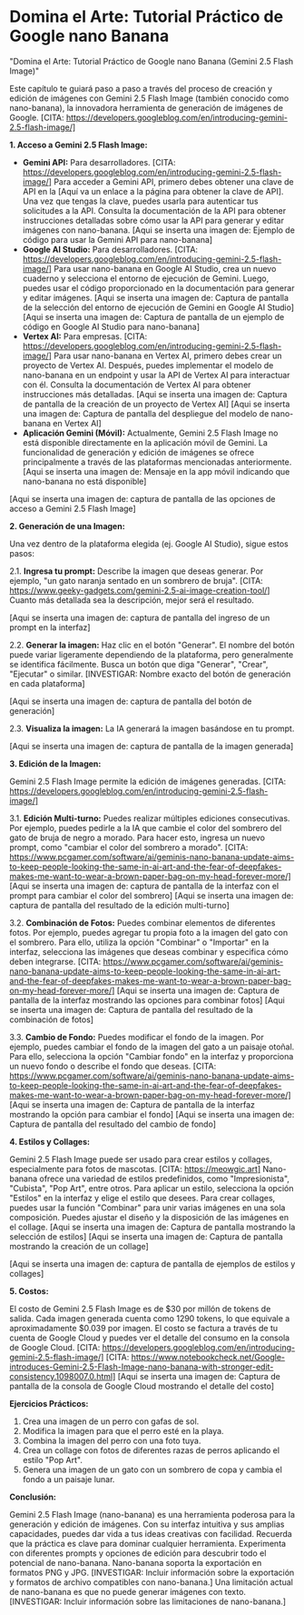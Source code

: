# Domina el Arte: Tutorial Práctico de Google nano Banana

"Domina el Arte: Tutorial Práctico de Google nano Banana (Gemini 2.5 Flash Image)"

Este capítulo te guiará paso a paso a través del proceso de creación y edición de imágenes con Gemini 2.5 Flash Image (también conocido como nano-banana), la innovadora herramienta de generación de imágenes de Google.  [CITA: https://developers.googleblog.com/en/introducing-gemini-2.5-flash-image/]

**1. Acceso a Gemini 2.5 Flash Image:**

* **Gemini API:** Para desarrolladores. [CITA: https://developers.googleblog.com/en/introducing-gemini-2.5-flash-image/]  Para acceder a Gemini API, primero debes obtener una clave de API en la [Aquí va un enlace a la página para obtener la clave de API]. Una vez que tengas la clave, puedes usarla para autenticar tus solicitudes a la API.  Consulta la documentación de la API para obtener instrucciones detalladas sobre cómo usar la API para generar y editar imágenes con nano-banana.  [Aqui se inserta una imagen de: Ejemplo de código para usar la Gemini API para nano-banana]
* **Google AI Studio:** Para desarrolladores. [CITA: https://developers.googleblog.com/en/introducing-gemini-2.5-flash-image/]  Para usar nano-banana en Google AI Studio, crea un nuevo cuaderno y selecciona el entorno de ejecución de Gemini.  Luego, puedes usar el código proporcionado en la documentación para generar y editar imágenes. [Aqui se inserta una imagen de: Captura de pantalla de la selección del entorno de ejecución de Gemini en Google AI Studio] [Aqui se inserta una imagen de: Captura de pantalla de un ejemplo de código en Google AI Studio para nano-banana]
* **Vertex AI:** Para empresas. [CITA: https://developers.googleblog.com/en/introducing-gemini-2.5-flash-image/] Para usar nano-banana en Vertex AI, primero debes crear un proyecto de Vertex AI. Después, puedes implementar el modelo de nano-banana en un endpoint y usar la API de Vertex AI para interactuar con él.  Consulta la documentación de Vertex AI para obtener instrucciones más detalladas.  [Aqui se inserta una imagen de: Captura de pantalla de la creación de un proyecto de Vertex AI] [Aqui se inserta una imagen de: Captura de pantalla del despliegue del modelo de nano-banana en Vertex AI]
* **Aplicación Gemini (Móvil):** Actualmente, Gemini 2.5 Flash Image no está disponible directamente en la aplicación móvil de Gemini. La funcionalidad de generación y edición de imágenes se ofrece principalmente a través de las plataformas mencionadas anteriormente.  [Aqui se inserta una imagen de: Mensaje en la app móvil indicando que nano-banana no está disponible]

[Aqui se inserta una imagen de: captura de pantalla de las opciones de acceso a Gemini 2.5 Flash Image]

**2.  Generación de una Imagen:**

Una vez dentro de la plataforma elegida (ej. Google AI Studio),  sigue estos pasos:

2.1. **Ingresa tu prompt:** Describe la imagen que deseas generar.  Por ejemplo, "un gato naranja sentado en un sombrero de bruja".  [CITA: https://www.geeky-gadgets.com/gemini-2.5-ai-image-creation-tool/] Cuanto más detallada sea la descripción, mejor será el resultado.

[Aqui se inserta una imagen de: captura de pantalla del ingreso de un prompt en la interfaz]

2.2. **Generar la imagen:** Haz clic en el botón "Generar".  El nombre del botón puede variar ligeramente dependiendo de la plataforma, pero generalmente se identifica fácilmente.  Busca un botón que diga "Generar", "Crear", "Ejecutar" o similar.  [INVESTIGAR: Nombre exacto del botón de generación en cada plataforma]

[Aqui se inserta una imagen de: captura de pantalla del botón de generación]

2.3. **Visualiza la imagen:** La IA generará la imagen basándose en tu prompt.

[Aqui se inserta una imagen de: captura de pantalla de la imagen generada]

**3. Edición de la Imagen:**

Gemini 2.5 Flash Image permite la edición de imágenes generadas. [CITA: https://developers.googleblog.com/en/introducing-gemini-2.5-flash-image/]

3.1. **Edición Multi-turno:** Puedes realizar múltiples ediciones consecutivas.  Por ejemplo, puedes pedirle a la IA que cambie el color del sombrero del gato de bruja de negro a morado. Para hacer esto, ingresa un nuevo prompt, como "cambiar el color del sombrero a morado".  [CITA: https://www.pcgamer.com/software/ai/geminis-nano-banana-update-aims-to-keep-people-looking-the-same-in-ai-art-and-the-fear-of-deepfakes-makes-me-want-to-wear-a-brown-paper-bag-on-my-head-forever-more/] [Aqui se inserta una imagen de: captura de pantalla de la interfaz con el prompt para cambiar el color del sombrero]  [Aqui se inserta una imagen de: captura de pantalla del resultado de la edición multi-turno]

3.2. **Combinación de Fotos:** Puedes combinar elementos de diferentes fotos.  Por ejemplo, puedes agregar tu propia foto a la imagen del gato con el sombrero.  Para ello, utiliza la opción "Combinar" o "Importar" en la interfaz, selecciona las imágenes que deseas combinar y especifica cómo deben integrarse. [CITA: https://www.pcgamer.com/software/ai/geminis-nano-banana-update-aims-to-keep-people-looking-the-same-in-ai-art-and-the-fear-of-deepfakes-makes-me-want-to-wear-a-brown-paper-bag-on-my-head-forever-more/] [Aqui se inserta una imagen de:  Captura de pantalla de la interfaz mostrando las opciones para combinar fotos]  [Aqui se inserta una imagen de: Captura de pantalla del resultado de la combinación de fotos]

3.3. **Cambio de Fondo:** Puedes modificar el fondo de la imagen. Por ejemplo, puedes cambiar el fondo de la imagen del gato a un paisaje otoñal.  Para ello, selecciona la opción "Cambiar fondo" en la interfaz y proporciona un nuevo fondo o describe el fondo que deseas.  [CITA: https://www.pcgamer.com/software/ai/geminis-nano-banana-update-aims-to-keep-people-looking-the-same-in-ai-art-and-the-fear-of-deepfakes-makes-me-want-to-wear-a-brown-paper-bag-on-my-head-forever-more/] [Aqui se inserta una imagen de: Captura de pantalla de la interfaz mostrando la opción para cambiar el fondo] [Aqui se inserta una imagen de: Captura de pantalla del resultado del cambio de fondo]

**4. Estilos y Collages:**

Gemini 2.5 Flash Image puede ser usado para crear estilos y collages, especialmente para fotos de mascotas. [CITA: https://meowgic.art]  Nano-banana ofrece una variedad de estilos predefinidos, como "Impresionista", "Cubista", "Pop Art", entre otros.  Para aplicar un estilo, selecciona la opción "Estilos" en la interfaz y elige el estilo que desees.  Para crear collages, puedes usar la función "Combinar" para unir varias imágenes en una sola composición. Puedes ajustar el diseño y la disposición de las imágenes en el collage. [Aqui se inserta una imagen de: Captura de pantalla mostrando la selección de estilos]  [Aqui se inserta una imagen de: Captura de pantalla mostrando la creación de un collage]

[Aqui se inserta una imagen de: captura de pantalla de ejemplos de estilos y collages]

**5.  Costos:**

El costo de Gemini 2.5 Flash Image es de $30 por millón de tokens de salida. Cada imagen generada cuenta como 1290 tokens, lo que equivale a aproximadamente $0.039 por imagen.  El costo se factura a través de tu cuenta de Google Cloud y puedes ver el detalle del consumo en la consola de Google Cloud. [CITA: https://developers.googleblog.com/en/introducing-gemini-2.5-flash-image/] [CITA: https://www.notebookcheck.net/Google-introduces-Gemini-2.5-Flash-Image-nano-banana-with-stronger-edit-consistency.1098007.0.html] [Aqui se inserta una imagen de: Captura de pantalla de la consola de Google Cloud mostrando el detalle del costo]

**Ejercicios Prácticos:**

1. Crea una imagen de un perro con gafas de sol.
2. Modifica la imagen para que el perro esté en la playa.
3. Combina la imagen del perro con una foto tuya.
4. Crea un collage con fotos de diferentes razas de perros aplicando el estilo "Pop Art".
5. Genera una imagen de un gato con un sombrero de copa y cambia el fondo a un paisaje lunar.

**Conclusión:**

Gemini 2.5 Flash Image (nano-banana) es una herramienta poderosa para la generación y edición de imágenes. Con su interfaz intuitiva y sus amplias capacidades, puedes dar vida a tus ideas creativas con facilidad.  Recuerda que la práctica es clave para dominar cualquier herramienta.  Experimenta con diferentes prompts y opciones de edición para descubrir todo el potencial de nano-banana.  Nano-banana soporta la exportación en formatos PNG y JPG.  [INVESTIGAR:  Incluir información sobre la exportación y formatos de archivo compatibles con nano-banana.]  Una limitación actual de nano-banana es que no puede generar imágenes con texto.  [INVESTIGAR: Incluir información sobre las limitaciones de nano-banana.]
